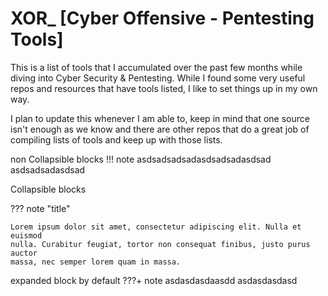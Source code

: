 # XOR_ [Cyber Offensive - Pentesting Tools]
This is a list of tools that I accumulated over the past few months while diving into Cyber Security & Pentesting. While I found some very useful repos and resources that have tools listed, I like to set things up in my own way.

I plan to update this whenever I am able to, keep in mind that one source isn't enough as we know and there are other repos that do a great job of compiling lists of tools and keep up with those lists.


non Collapsible blocks
!!! note
asdsadsadsadasdsadsadasdsad
asdsadsadasdsad

Collapsible blocks

??? note "title"

    Lorem ipsum dolor sit amet, consectetur adipiscing elit. Nulla et euismod
    nulla. Curabitur feugiat, tortor non consequat finibus, justo purus auctor
    massa, nec semper lorem quam in massa.
	
expanded block by default
???+ note
asdasdasdaasdd
asdasdasdasd
